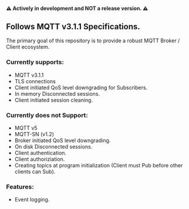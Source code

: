#### :warning: Actively in development and NOT a release version. :warning:

## Follows MQTT v3.1.1 Specifications.

The primary goal of this repository is to provide a robust MQTT Broker / Client ecosystem.

### Currently supports:

-   MQTT v3.1.1
-   TLS connections
-   Client initiated QoS level downgrading for Subscribers.
-   In memory Disconnected sessions.
-   Client initiated session cleaning.

### Currently does not Support:

-   MQTT v5
-   MQTT-SN (v1.2)
-   Broker initiated QoS level downgrading.
-   On disk Disconnected sessions.
-   Client authentication.
-   Client authoriziation.
-   Creating topics at program initialization (Client must Pub before other clients can Sub).

### Features:

-   Event logging.
